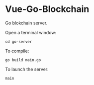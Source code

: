 # Vue-Go-Blockchain

Go blokchain server.

Open a terminal window:
```
cd go-server
```

To compile:
```
go build main.go
```

To launch the server:
```
main
```
